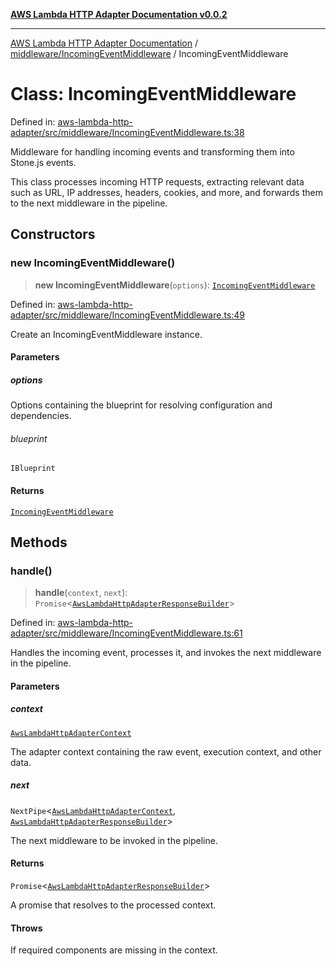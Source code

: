[**AWS Lambda HTTP Adapter Documentation v0.0.2**](../../../README.md)

***

[AWS Lambda HTTP Adapter Documentation](../../../modules.md) / [middleware/IncomingEventMiddleware](../README.md) / IncomingEventMiddleware

# Class: IncomingEventMiddleware

Defined in: [aws-lambda-http-adapter/src/middleware/IncomingEventMiddleware.ts:38](https://github.com/stonemjs/aws-lambda-http-adapter/blob/c19fde3ee4450c0cd7d8d2aec48335308371d4de/src/middleware/IncomingEventMiddleware.ts#L38)

Middleware for handling incoming events and transforming them into Stone.js events.

This class processes incoming HTTP requests, extracting relevant data such as URL, IP addresses,
headers, cookies, and more, and forwards them to the next middleware in the pipeline.

## Constructors

### new IncomingEventMiddleware()

> **new IncomingEventMiddleware**(`options`): [`IncomingEventMiddleware`](IncomingEventMiddleware.md)

Defined in: [aws-lambda-http-adapter/src/middleware/IncomingEventMiddleware.ts:49](https://github.com/stonemjs/aws-lambda-http-adapter/blob/c19fde3ee4450c0cd7d8d2aec48335308371d4de/src/middleware/IncomingEventMiddleware.ts#L49)

Create an IncomingEventMiddleware instance.

#### Parameters

##### options

Options containing the blueprint for resolving configuration and dependencies.

###### blueprint

`IBlueprint`

#### Returns

[`IncomingEventMiddleware`](IncomingEventMiddleware.md)

## Methods

### handle()

> **handle**(`context`, `next`): `Promise`\<[`AwsLambdaHttpAdapterResponseBuilder`](../../../declarations/type-aliases/AwsLambdaHttpAdapterResponseBuilder.md)\>

Defined in: [aws-lambda-http-adapter/src/middleware/IncomingEventMiddleware.ts:61](https://github.com/stonemjs/aws-lambda-http-adapter/blob/c19fde3ee4450c0cd7d8d2aec48335308371d4de/src/middleware/IncomingEventMiddleware.ts#L61)

Handles the incoming event, processes it, and invokes the next middleware in the pipeline.

#### Parameters

##### context

[`AwsLambdaHttpAdapterContext`](../../../declarations/interfaces/AwsLambdaHttpAdapterContext.md)

The adapter context containing the raw event, execution context, and other data.

##### next

`NextPipe`\<[`AwsLambdaHttpAdapterContext`](../../../declarations/interfaces/AwsLambdaHttpAdapterContext.md), [`AwsLambdaHttpAdapterResponseBuilder`](../../../declarations/type-aliases/AwsLambdaHttpAdapterResponseBuilder.md)\>

The next middleware to be invoked in the pipeline.

#### Returns

`Promise`\<[`AwsLambdaHttpAdapterResponseBuilder`](../../../declarations/type-aliases/AwsLambdaHttpAdapterResponseBuilder.md)\>

A promise that resolves to the processed context.

#### Throws

If required components are missing in the context.

